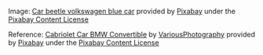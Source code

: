 Image:
[Car beetle volkswagen blue car][1] provided by [Pixabay][2] under the [Pixabay Content License][3]

Reference:
[Cabriolet Car BMW Convertible][4] by [VariousPhotography][5] provided by [Pixabay][2] under the [Pixabay Content License][3]

[1]: https://pixabay.com/photos/car-beetle-volkswagen-blue-car-1283947/
[2]: https://pixabay.com/
[3]: https://pixabay.com/service/terms/
[4]: https://pixabay.com/videos/cabriolet-car-bmw-convertible-2029/
[5]: https://pixabay.com/users/variousphotography-1860391/